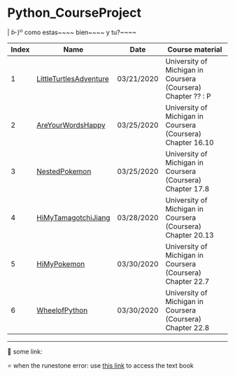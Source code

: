 # Python_CourseProject


| ᐕ)⁾⁾ como estas~~~~ bien~~~~ y tu?~~~~


Index | Name | Date | Course material
---|---|---|---
1 | [LittleTurtlesAdventure](https://github.com/ocholuo/language/blob/master/PythonBasic/0.0.LittleTurtlesAdventure.md) | 03/21/2020 | University of Michigan in Coursera (Coursera) Chapter ?? : P
2 | [AreYourWordsHappy](https://github.com/ocholuo/language/blob/master/PythonBasic/0.0.AreYourWordsHappy.md) | 03/25/2020 | University of Michigan in Coursera (Coursera) Chapter 16.10
3 | [NestedPokemon](https://github.com/ocholuo/language/blob/master/PythonBasic/0.0.NestedPokemon.md) | 03/25/2020 | University of Michigan in Coursera (Coursera) Chapter 17.8
4 | [HiMyTamagotchiJiang](https://github.com/ocholuo/language/blob/master/PythonBasic/0.0.HiMyTamagotchiJiang.md) | 03/28/2020 | University of Michigan in Coursera (Coursera) Chapter 20.13
5 | [HiMyPokemon](https://github.com/ocholuo/language/blob/master/PythonBasic/0.0.HiMyPokemon.md) | 03/30/2020 | University of Michigan in Coursera (Coursera) Chapter 22.7
6 | [WheelofPython](https://github.com/ocholuo/language/blob/master/PythonBasic/0.0.WheelofPython.md) | 03/30/2020 | University of Michigan in Coursera (Coursera) Chapter 22.8


---

:purple_heart: some link:

:star: when the runestone error: use [this link](https://runestone.academy/runestone/books/published/fopp/AdvancedAccumulation/toctree.html) to access the text book
